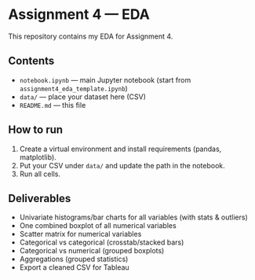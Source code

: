 # Assignment 4 — EDA

This repository contains my EDA for Assignment 4.

## Contents
- `notebook.ipynb` — main Jupyter notebook (start from `assignment4_eda_template.ipynb`)
- `data/` — place your dataset here (CSV)
- `README.md` — this file

## How to run
1. Create a virtual environment and install requirements (pandas, matplotlib).
2. Put your CSV under `data/` and update the path in the notebook.
3. Run all cells.

## Deliverables
- Univariate histograms/bar charts for all variables (with stats & outliers)
- One combined boxplot of all numerical variables
- Scatter matrix for numerical variables
- Categorical vs categorical (crosstab/stacked bars)
- Categorical vs numerical (grouped boxplots)
- Aggregations (grouped statistics)
- Export a cleaned CSV for Tableau


